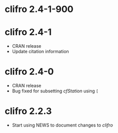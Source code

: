 # clifro 2.4-1-900

# clifro 2.4-1

* CRAN release
* Update citation information

# clifro 2.4-0

* CRAN release
* Bug fixed for subsetting _cfStation_ using `[`

# clifro 2.2.3

* Start using NEWS to document changes to _clifro_
